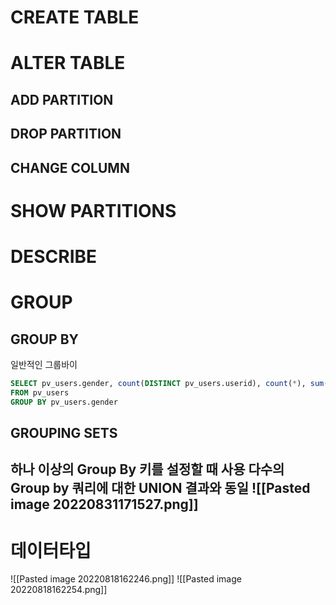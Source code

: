 # CREATE TABLE
# ALTER TABLE
## ADD PARTITION
## DROP PARTITION
## CHANGE COLUMN
# SHOW PARTITIONS
# DESCRIBE
# GROUP
## GROUP BY
일반적인 그룹바이
```sql
SELECT pv_users.gender, count(DISTINCT pv_users.userid), count(*), sum(DISTINCT pv_users.userid)
FROM pv_users
GROUP BY pv_users.gender
```
## GROUPING SETS
하나 이상의 Group By 키를 설정할 때 사용
다수의 Group by 쿼리에 대한 UNION 결과와 동일
![[Pasted image 20220831171527.png]]
----------------------------------------------------------------------
# 데이터타입
![[Pasted image 20220818162246.png]]
![[Pasted image 20220818162254.png]]
